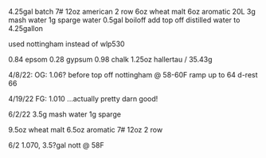 4.25gal batch
7# 12oz american 2 row
6oz wheat malt
6oz aromatic 20L
3g mash water
1g sparge water
0.5gal boiloff
add top off distilled water to 4.25gallon

used nottingham instead of wlp530

0.84 epsom
0.28 gypsum
0.98 chalk
1.25oz hallertau / 35.43g

4/8/22:
OG: 1.06? before top off
nottingham @ 58-60F
ramp up to 64
d-rest 66

4/19/22
FG: 1.010
...actually pretty darn good!


6/2/22
3.5g mash water
1g sparge

9.5oz wheat malt
6.5oz aromatic
7# 12oz 2 row

6/2 1.070, 3.5?gal
nott @ 58F
